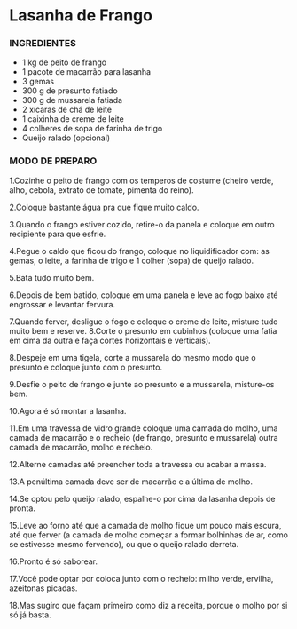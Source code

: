# Lasanha de Frango 
### INGREDIENTES
- 1 kg de peito de frango
- 1 pacote de macarrão para lasanha
- 3 gemas
- 300 g de presunto fatiado
- 300 g de mussarela fatiada
- 2 xícaras de chá de leite
- 1 caixinha de creme de leite
- 4 colheres de sopa de farinha de trigo
- Queijo ralado (opcional)

### MODO DE PREPARO
1.Cozinhe o peito de frango com os temperos de costume (cheiro verde, alho, cebola, extrato de tomate, pimenta do reino).

2.Coloque bastante água pra que fique muito caldo.

3.Quando o frango estiver cozido, retire-o da panela e coloque em outro recipiente para que esfrie.

4.Pegue o caldo que ficou do frango, coloque no liquidificador com: as gemas, o leite, a farinha de trigo e 1 colher (sopa) de queijo ralado.

5.Bata tudo muito bem.

6.Depois de bem batido, coloque em uma panela e leve ao fogo baixo até engrossar e levantar fervura.

7.Quando ferver, desligue o fogo e coloque o creme de leite, misture tudo muito bem e reserve.
8.Corte o presunto em cubinhos (coloque uma fatia em cima da outra e faça cortes horizontais e verticais).

8.Despeje em uma tigela, corte a mussarela do mesmo modo que o presunto e coloque junto com o presunto.

9.Desfie o peito de frango e junte ao presunto e a mussarela, misture-os bem.

10.Agora é só montar a lasanha.

11.Em uma travessa de vidro grande coloque uma camada do molho, uma camada de macarrão e o recheio (de frango, presunto e mussarela) outra camada de macarrão, molho e recheio.

12.Alterne camadas até preencher toda a travessa ou acabar a massa.

13.A penúltima camada deve ser de macarrão e a última de molho.

14.Se optou pelo queijo ralado, espalhe-o por cima da lasanha depois de pronta.

15.Leve ao forno até que a camada de molho fique um pouco mais escura, até que ferver (a camada de molho começar a formar bolhinhas de ar, como se estivesse mesmo fervendo), ou que o queijo ralado derreta.

16.Pronto é só saborear.

17.Você pode optar por coloca junto com o recheio: milho verde, ervilha, azeitonas picadas.

18.Mas sugiro que façam primeiro como diz a receita, porque o molho por si só já basta.